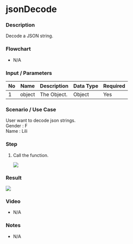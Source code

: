 # jsonDecode


### Description

Decode a JSON string.

### Flowchart

- N/A 

### Input / Parameters

| No | Name | Description | Data Type | Required |
| ------ | ------ | ------ |------ | ------ |
| 1 | object | The Object. | Object | Yes  |

### Scenario / Use Case

User want to decode json strings.
<br>
Gender : F<br />
Name : Lili<br />

### Step

1. Call the function.

   ![](../../../../document/function/Conversion/jsonDecode/jsonDecode-step-1.png?raw=true)
   
### Result

![](../../../../document/function/Conversion/jsonDecode/jsonDecode-result-1.png?raw=true)
   
### Video

- N/A

<!--[![Video](http://i.imgur.com/Ot5DWAW.png)](https://youtu.be/StTqXEQ2l-Y?t=35s)-->

### Notes

- N/A